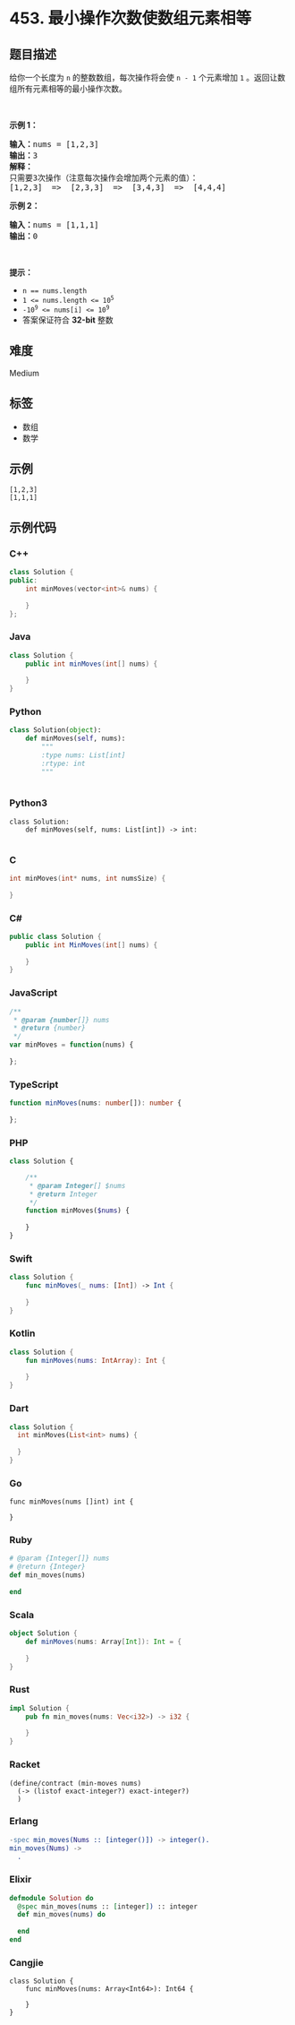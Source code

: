 # 453. 最小操作次数使数组元素相等

## 题目描述

<p>给你一个长度为 <code>n</code> 的整数数组，每次操作将会使 <code>n - 1</code> 个元素增加 <code>1</code> 。返回让数组所有元素相等的最小操作次数。</p>

<p>&nbsp;</p>

<p><strong>示例 1：</strong></p>

<pre>
<strong>输入：</strong>nums = [1,2,3]
<strong>输出：</strong>3
<strong>解释：</strong>
只需要3次操作（注意每次操作会增加两个元素的值）：
[1,2,3]  =&gt;  [2,3,3]  =&gt;  [3,4,3]  =&gt;  [4,4,4]
</pre>

<p><strong>示例 2：</strong></p>

<pre>
<strong>输入：</strong>nums = [1,1,1]
<strong>输出：</strong>0
</pre>

<p>&nbsp;</p>

<p><strong>提示：</strong></p>

<ul>
	<li><code>n == nums.length</code></li>
	<li><code>1 &lt;= nums.length &lt;= 10<sup>5</sup></code></li>
	<li><code>-10<sup>9</sup> &lt;= nums[i] &lt;= 10<sup>9</sup></code></li>
	<li>答案保证符合 <strong>32-bit</strong> 整数</li>
</ul>


## 难度

Medium

## 标签

- 数组
- 数学

## 示例

```
[1,2,3]
[1,1,1]
```

## 示例代码

### C++

```cpp
class Solution {
public:
    int minMoves(vector<int>& nums) {
        
    }
};
```

### Java

```java
class Solution {
    public int minMoves(int[] nums) {
        
    }
}
```

### Python

```python
class Solution(object):
    def minMoves(self, nums):
        """
        :type nums: List[int]
        :rtype: int
        """
        
```

### Python3

```python3
class Solution:
    def minMoves(self, nums: List[int]) -> int:
        
```

### C

```c
int minMoves(int* nums, int numsSize) {
    
}
```

### C#

```csharp
public class Solution {
    public int MinMoves(int[] nums) {
        
    }
}
```

### JavaScript

```javascript
/**
 * @param {number[]} nums
 * @return {number}
 */
var minMoves = function(nums) {
    
};
```

### TypeScript

```typescript
function minMoves(nums: number[]): number {
    
};
```

### PHP

```php
class Solution {

    /**
     * @param Integer[] $nums
     * @return Integer
     */
    function minMoves($nums) {
        
    }
}
```

### Swift

```swift
class Solution {
    func minMoves(_ nums: [Int]) -> Int {
        
    }
}
```

### Kotlin

```kotlin
class Solution {
    fun minMoves(nums: IntArray): Int {
        
    }
}
```

### Dart

```dart
class Solution {
  int minMoves(List<int> nums) {
    
  }
}
```

### Go

```golang
func minMoves(nums []int) int {
    
}
```

### Ruby

```ruby
# @param {Integer[]} nums
# @return {Integer}
def min_moves(nums)
    
end
```

### Scala

```scala
object Solution {
    def minMoves(nums: Array[Int]): Int = {
        
    }
}
```

### Rust

```rust
impl Solution {
    pub fn min_moves(nums: Vec<i32>) -> i32 {
        
    }
}
```

### Racket

```racket
(define/contract (min-moves nums)
  (-> (listof exact-integer?) exact-integer?)
  )
```

### Erlang

```erlang
-spec min_moves(Nums :: [integer()]) -> integer().
min_moves(Nums) ->
  .
```

### Elixir

```elixir
defmodule Solution do
  @spec min_moves(nums :: [integer]) :: integer
  def min_moves(nums) do
    
  end
end
```

### Cangjie

```cangjie
class Solution {
    func minMoves(nums: Array<Int64>): Int64 {

    }
}
```

